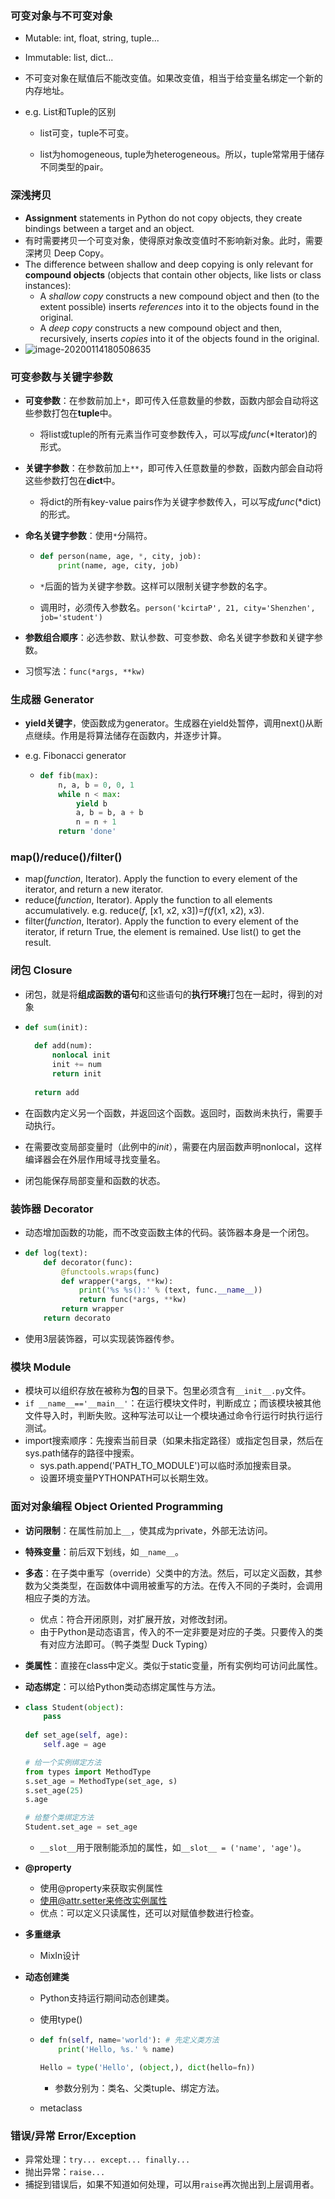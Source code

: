 ### 可变对象与不可变对象

- Mutable: int, float, string, tuple...

- Immutable: list, dict...

- 不可变对象在赋值后不能改变值。如果改变值，相当于给变量名绑定一个新的内存地址。

- e.g. List和Tuple的区别

  - list可变，tuple不可变。

  - list为homogeneous, tuple为heterogeneous。所以，tuple常常用于储存不同类型的pair。

### 深浅拷贝

- **Assignment** statements in Python do not copy objects, they create bindings between a target and an object. 
- 有时需要拷贝一个可变对象，使得原对象改变值时不影响新对象。此时，需要深拷贝 Deep Copy。
- The difference between shallow and deep copying is only relevant for **compound objects** (objects that contain other objects, like lists or class instances):
  - A *shallow copy* constructs a new compound object and then (to the extent possible) inserts *references* into it to the objects found in the original.
  - A *deep copy* constructs a new compound object and then, recursively, inserts *copies* into it of the objects found in the original.
- ![image-20200114180508635](../assets/deep-shallow-copy.png)

### 可变参数与关键字参数

- **可变参数**：在参数前加上`*`，即可传入任意数量的参数，函数内部会自动将这些参数打包在**tuple**中。

  - 将list或tuple的所有元素当作可变参数传入，可以写成*func*(*Iterator)的形式。

- **关键字参数**：在参数前加上`**`，即可传入任意数量的参数，函数内部会自动将这些参数打包在**dict**中。

  - 将dict的所有key-value pairs作为关键字参数传入，可以写成*func*(\*dict)的形式。

- **命名关键字参数**：使用`*`分隔符。

  - ```python
    def person(name, age, *, city, job):
        print(name, age, city, job)
    ```

  - `*`后面的皆为关键字参数。这样可以限制关键字参数的名字。

  - 调用时，必须传入参数名。`person('kcirtaP', 21, city='Shenzhen', job='student')`

- **参数组合顺序**：必选参数、默认参数、可变参数、命名关键字参数和关键字参数。

- 习惯写法：`func(*args, **kw)`

### 生成器 Generator

- **yield关键字**，使函数成为generator。生成器在yield处暂停，调用next()从断点继续。作用是将算法储存在函数内，并逐步计算。

- e.g. Fibonacci generator

  - ```python
    def fib(max):
        n, a, b = 0, 0, 1
        while n < max:
            yield b
            a, b = b, a + b
            n = n + 1
        return 'done'
    ```

### map()/reduce()/filter()

- map(*function*, Iterator). Apply the function to every element of the iterator, and return a new iterator.
- reduce(*function*, Iterator). Apply the function to all elements accumulatively. e.g. reduce(*f*, [x1, x2, x3])=*f*(*f*(x1, x2), x3).
- filter(*function*, Iterator). Apply the function to every element of the iterator, if return True, the element is remained. Use list() to get the result.

### 闭包 Closure

- 闭包，就是将**组成函数的语句**和这些语句的**执行环境**打包在一起时，得到的对象

- ```python
  def sum(init):
    
  	def add(num):
  		nonlocal init
  		init += num
  		return init
    
  	return add
  ```

- 在函数内定义另一个函数，并返回这个函数。返回时，函数尚未执行，需要手动执行。

- 在需要改变局部变量时（此例中的*init*），需要在内层函数声明nonlocal，这样编译器会在外层作用域寻找变量名。

- 闭包能保存局部变量和函数的状态。

### 装饰器 Decorator

- 动态增加函数的功能，而不改变函数主体的代码。装饰器本身是一个闭包。

- ```python
  def log(text):
      def decorator(func):
          @functools.wraps(func)
          def wrapper(*args, **kw):
              print('%s %s():' % (text, func.__name__))
              return func(*args, **kw)
          return wrapper
      return decorato
  ```

- 使用3层装饰器，可以实现装饰器传参。

### 模块 Module

- 模块可以组织存放在被称为**包**的目录下。包里必须含有`__init__.py`文件。
- `if __name__=='__main__'`：在运行模块文件时，判断成立；而该模块被其他文件导入时，判断失败。这种写法可以让一个模块通过命令行运行时执行运行测试。
- import搜索顺序：先搜索当前目录（如果未指定路径）或指定包目录，然后在sys.path储存的路径中搜索。
  - sys.path.append('PATH_TO_MODULE')可以临时添加搜索目录。
  - 设置环境变量PYTHONPATH可以长期生效。

### 面对对象编程 Object Oriented Programming 

- **访问限制**：在属性前加上`__`，使其成为private，外部无法访问。

- **特殊变量**：前后双下划线，如`__name__`。

- **多态**：在子类中重写（override）父类中的方法。然后，可以定义函数，其参数为父类类型，在函数体中调用被重写的方法。在传入不同的子类时，会调用相应子类的方法。

  - 优点：符合开闭原则，对扩展开放，对修改封闭。
  - 由于Python是动态语言，传入的不一定非要是对应的子类。只要传入的类有对应方法即可。（鸭子类型 Duck Typing）

- **类属性**：直接在class中定义。类似于static变量，所有实例均可访问此属性。

- **动态绑定**：可以给Python类动态绑定属性与方法。

- ```python
  class Student(object):
      pass
   
  def set_age(self, age):
      self.age = age
  
  # 给一个实例绑定方法
  from types import MethodType
  s.set_age = MethodType(set_age, s)
  s.set_age(25)
  s.age
  
  # 给整个类绑定方法
  Student.set_age = set_age
  ```

  - `__slot__`用于限制能添加的属性，如`__slot__ = ('name', 'age')`。

- **@property**

  - 使用@property来获取实例属性
  - 使用@attr.setter来修改实例属性
  - 优点：可以定义只读属性，还可以对赋值参数进行检查。

- **多重继承**

  - MixIn设计

- **动态创建类**

  - Python支持运行期间动态创建类。

  - 使用type()

  - ```python
    def fn(self, name='world'): # 先定义类方法
        print('Hello, %s.' % name)
    
    Hello = type('Hello', (object,), dict(hello=fn))
    ```

    - 参数分别为：类名、父类tuple、绑定方法。

  - metaclass

### 错误/异常 Error/Exception

- 异常处理：`try... except... finally...`
- 抛出异常：`raise...`
- 捕捉到错误后，如果不知道如何处理，可以用`raise`再次抛出到上层调用者。